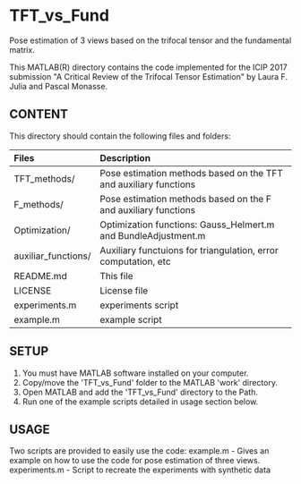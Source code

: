 # TFT_vs_Fund
Pose estimation of 3 views based on the trifocal tensor and the fundamental matrix.

This MATLAB(R) directory contains the code implemented for the ICIP 2017 submission "A Critical Review of the Trifocal Tensor Estimation" by Laura F. Julia and Pascal Monasse.

## CONTENT
This directory should contain the following files and folders:

 Files                 | Description
 :-------------------- | :---------------------------------------------------------------
 TFT_methods/          | Pose estimation methods based on the TFT and auxiliary functions
 F_methods/            | Pose estimation methods based on the F and auxiliary functions
 Optimization/         | Optimization functions: Gauss_Helmert.m and BundleAdjustment.m
 auxiliar_functions/   | Auxiliary functuions for triangulation, error computation, etc
 README.md             | This file
 LICENSE               | License file
 experiments.m         | experiments script
 example.m             | example script

## SETUP
1. You must have MATLAB software installed on your computer.
2. Copy/move the 'TFT_vs_Fund' folder to the MATLAB 'work' directory.
3. Open MATLAB and add the 'TFT_vs_Fund' directory to the Path.
4. Run one of the example scripts detailed in usage section below.

## USAGE
Two scripts are provided to easily use the code: 
example.m     - Gives an example on how to use the code for pose estimation of three views.
experiments.m - Script to recreate the experiments with synthetic data
